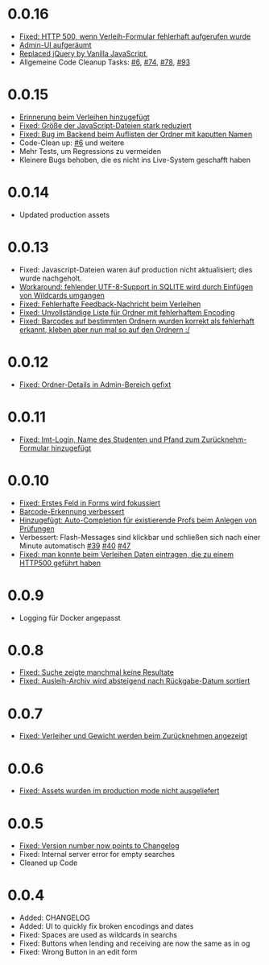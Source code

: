 # 0.0.16

 * [Fixed: HTTP 500, wenn Verleih-Formular fehlerhaft aufgerufen wurde](https://github.com/ironjan/klausurtool-ror/issues/55)
 * [Admin-UI aufgeräumt](https://github.com/ironjan/klausurtool-ror/issues/7)
 * [Replaced jQuery by Vanilla JavaScript](https://github.com/ironjan/klausurtool-ror/issues/47),
 * Allgemeine Code Cleanup Tasks: [#6](https://github.com/ironjan/klausurtool-ror/issues/6), 
                                  [#74](https://github.com/ironjan/klausurtool-ror/issues/74),
                                  [#78](https://github.com/ironjan/klausurtool-ror/issues/78),
                                  [#93](https://github.com/ironjan/klausurtool-ror/issues/93)

# 0.0.15

 * [Erinnerung beim Verleihen hinzugefügt](https://github.com/ironjan/klausurtool-ror/issues/67)
 * [Fixed: Größe der JavaScript-Dateien stark reduziert](https://github.com/ironjan/klausurtool-ror/issues/47)
 * [Fixed: Bug im Backend beim Auflisten der Ordner mit kaputten Namen](https://github.com/ironjan/klausurtool-ror/issues/86)
 * Code-Clean up: [#6](https://github.com/ironjan/klausurtool-ror/issues/6) und weitere
 * Mehr Tests, um Regressions zu vermeiden
 * Kleinere Bugs behoben, die es nicht ins Live-System geschafft haben

# 0.0.14

 * Updated production assets

# 0.0.13

 * Fixed: Javascript-Dateien waren áuf production nicht aktualisiert; dies wurde nachgeholt.
 * [Workaround: fehlender UTF-8-Support in SQLITE wird durch Einfügen von Wildcards umgangen](https://github.com/ironjan/klausurtool-ror/issues/64)
 * [Fixed: Fehlerhafte Feedback-Nachricht beim Verleihen](https://github.com/ironjan/klausurtool-ror/issues/66)
 * [Fixed: Unvollständige Liste für Ordner mit fehlerhaftem Encoding](https://github.com/ironjan/klausurtool-ror/issues/)
 * [Fixed: Barcodes auf bestimmten Ordnern wurden korrekt als fehlerhaft erkannt, kleben aber nun mal so auf den Ordnern :/](https://github.com/ironjan/klausurtool-ror/issues/49)

# 0.0.12

 * [Fixed: Ordner-Details in Admin-Bereich gefixt](https://github.com/ironjan/klausurtool-ror/issues/65)

# 0.0.11

 * [Fixed: Imt-Login, Name des Studenten und Pfand zum Zurücknehm-Formular hinzugefügt](https://github.com/ironjan/klausurtool-ror/issues/69)

# 0.0.10

 * [Fixed: Erstes Feld in Forms wird fokussiert](https://github.com/ironjan/klausurtool-ror/issues/1 )
 * [Barcode-Erkennung verbessert](https://github.com/ironjan/klausurtool-ror/issues/37)
 * [Hinzugefügt: Auto-Completion für existierende Profs beim Anlegen von Prüfungen](https://github.com/ironjan/klausurtool-ror/issues/42)
 * Verbessert: Flash-Messages sind klickbar und schließen sich nach einer Minute automatisch 
  [#39](https://github.com/ironjan/klausurtool-ror/issues/39) 
  [#40](https://github.com/ironjan/klausurtool-ror/issues/40)
  [#47](https://github.com/ironjan/klausurtool-ror/issues/47)
 * [Fixed: man konnte beim Verleihen Daten eintragen, die zu einem HTTP500 geführt haben](https://github.com/ironjan/klausurtool-ror/issues/51)

# 0.0.9

 * Logging für Docker angepasst

# 0.0.8

 * [Fixed: Suche zeigte manchmal keine Resultate](https://github.com/ironjan/klausurtool-ror/issues/26)
 * [Fixed: Ausleih-Archiv wird absteigend nach Rückgabe-Datum sortiert](https://github.com/ironjan/klausurtool-ror/issues/23)
 
# 0.0.7

 * [Fixed: Verleiher und Gewicht werden beim Zurücknehmen angezeigt](https://github.com/ironjan/klausurtool-ror/issues/19)

# 0.0.6

 * [Fixed: Assets wurden im production mode nicht ausgeliefert](https://github.com/ironjan/klausurtool-ror/issues/12)

# 0.0.5

 * [Fixed: Version number now points to Changelog](https://git.cs.upb.de/ljan/klausurtool-ror/issues/14)
 * Fixed: Internal server error for empty searches
 * Cleaned up Code

# 0.0.4

 * Added: CHANGELOG
 * Added: UI to quickly fix broken encodings and dates
 * Fixed: Spaces are used as wildcards in searchs
 * Fixed: Buttons when lending and receiving are now the same as in og
 * Fixed: Wrong Button in an edit form
